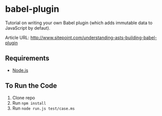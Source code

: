 # babel-plugin
Tutorial on writing your own Babel plugin (which adds immutable data to JavaScript by defaut).

Article URL: http://www.sitepoint.com/understanding-asts-building-babel-plugin

## Requirements

* [Node.js](http://nodejs.org/)

## To Run the Code

1. Clone repo
2. Run `npm install`
3. Run `node run.js test/case.ms`